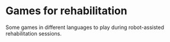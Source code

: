 # Games for rehabilitation
Some games in different languages to play during robot-assisted rehabilitation sessions.
